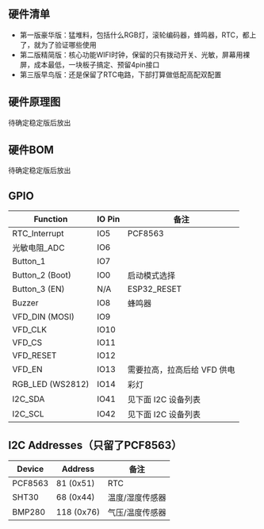 ## 硬件清单
- 第一版豪华版：猛堆料，包括什么RGB灯，滚轮编码器，蜂鸣器，RTC，都上了，就为了验证哪些使用
- 第二版精简版：核心功能WIFI时钟，保留的只有拨动开关、光敏，屏幕用裸屏，成本最低，一块板子搞定、预留4pin接口
- 第三版早鸟版：还是保留了RTC电路，下部打算做低配高配双配置

## 硬件原理图

待确定稳定版后放出

## 硬件BOM

待确定稳定版后放出

## GPIO

| Function         | IO Pin | 备注                        |
| ---------------- | ------ | --------------------------- |
| RTC_Interrupt    | IO5    | PCF8563                     |
| 光敏电阻_ADC     | IO6    |                             |
| Button_1         | IO7    |                             |
| Button_2 (Boot)  | IO0    | 启动模式选择                |
| Button_3 (EN)    | N/A    | ESP32_RESET                 |
| Buzzer           | IO8    | 蜂鸣器                      |
| VFD_DIN (MOSI)   | IO9    |                             |
| VFD_CLK          | IO10   |                             |
| VFD_CS           | IO11   |                             |
| VFD_RESET        | IO12   |                             |
| VFD_EN           | IO13   | 需要拉高，拉高后给 VFD 供电 |
| RGB_LED (WS2812) | IO14   | 彩灯                        |
| I2C_SDA          | IO41   | 见下面 I2C 设备列表         |
| I2C_SCL          | IO42   | 见下面 I2C 设备列表         |

## I2C Addresses（只留了PCF8563）

| Device  | Address    | 备注            |
| ------- | ---------- | --------------- |
| PCF8563 | 81 (0x51)  | RTC             |
| SHT30   | 68 (0x44)  | 温度/湿度传感器 |
| BMP280  | 118 (0x76) | 气压/温度传感器 |
